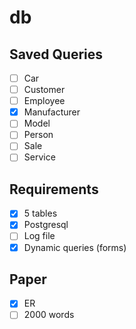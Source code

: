 # db

## Saved Queries

- [ ] Car
- [ ] Customer
- [ ] Employee
- [x] Manufacturer
- [ ] Model
- [ ] Person
- [ ] Sale
- [ ] Service

## Requirements

- [x] 5 tables
- [x] Postgresql
- [ ] Log file
- [x] Dynamic queries (forms)

## Paper

- [x] ER
- [ ] 2000 words
